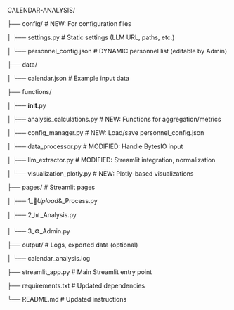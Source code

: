 CALENDAR-ANALYSIS/

├── config/                     # NEW: For configuration files

│   ├── settings.py             # Static settings (LLM URL, paths, etc.)

│   └── personnel_config.json   # DYNAMIC personnel list (editable by Admin)

├── data/

│   └── calendar.json           # Example input data

├── functions/

│   ├── __init__.py

│   ├── analysis_calculations.py # NEW: Functions for aggregation/metrics

│   ├── config_manager.py       # NEW: Load/save personnel_config.json

│   ├── data_processor.py       # MODIFIED: Handle BytesIO input

│   ├── llm_extractor.py        # MODIFIED: Streamlit integration, normalization

│   └── visualization_plotly.py # NEW: Plotly-based visualizations

├── pages/                      # Streamlit pages

│   ├── 1_📁_Upload_&_Process.py

│   ├── 2_📊_Analysis.py

│   └── 3_⚙️_Admin.py

├── output/                     # Logs, exported data (optional)

│   └── calendar_analysis.log

├── streamlit_app.py            # Main Streamlit entry point

├── requirements.txt            # Updated dependencies

└── README.md                   # Updated instructions
